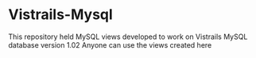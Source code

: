 # Vistrails-Mysql
This repository held MySQL views developed to work on Vistrails MySQL database version 1.02
Anyone can use the views created here
